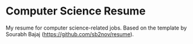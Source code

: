 # Computer Science Resume

My resume for computer science-related jobs.
Based on the template by Sourabh Bajaj (https://github.com/sb2nov/resume).

